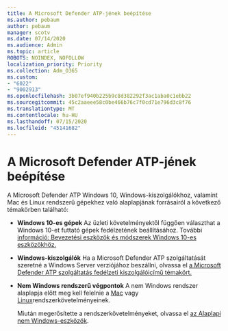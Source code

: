 ```yaml
---
title: A Microsoft Defender ATP-jének beépítése
ms.author: pebaum
author: pebaum
manager: scotv
ms.date: 07/14/2020
ms.audience: Admin
ms.topic: article
ROBOTS: NOINDEX, NOFOLLOW
localization_priority: Priority
ms.collection: Adm_O365
ms.custom:
- "6022"
- "9002913"
ms.openlocfilehash: 3b07ef940b225b9c8d382292f3ac1aba0c1ebb22
ms.sourcegitcommit: 45c2aaeee58c0be466b76c7f0cd71e796d3c8f76
ms.translationtype: MT
ms.contentlocale: hu-HU
ms.lasthandoff: 07/15/2020
ms.locfileid: "45141682"
---
```

# <a name="onboarding-microsoft-defender-atp"></a>A Microsoft Defender ATP-jének beépítése

A Microsoft Defender ATP Windows 10, Windows-kiszolgálókhoz, valamint Mac és Linux rendszerű gépekhez való alaplapjának forrásairól a következő témakörben található: 

- **Windows 10-es gépek** Az üzleti követelményektől függően választhat a Windows 10-et futtató gépek fedélzetének beállításához. További [információ: Bevezetési eszközök és módszerek Windows 10-es eszközökhöz.](https://docs.microsoft.com/windows/security/threat-protection/microsoft-defender-atp/configure-endpoints) 

- **Windows-kiszolgálók** Ha a Microsoft Defender ATP szolgáltatását szeretné a Windows Server verziójához beszállni, olvassa el [a Microsoft Defender ATP szolgáltatás fedélzeti kiszolgálóicímű témakört.](https://docs.microsoft.com/windows/security/threat-protection/microsoft-defender-atp/configure-server-endpoints)

- **Nem Windows rendszerű végpontok**  A nem Windows rendszer alaplapja előtt meg kell felelnie a [Mac](https://docs.microsoft.com/windows/security/threat-protection/microsoft-defender-atp/microsoft-defender-atp-mac#system-requirements) vagy [Linux](https://docs.microsoft.com/windows/security/threat-protection/microsoft-defender-atp/microsoft-defender-atp-linux#system-requirements)rendszerkövetelményeinek.

    Miután megerősítette a rendszerkövetelményeket, olvassa el [az Alaplapi nem Windows-eszközök](https://docs.microsoft.com/windows/security/threat-protection/microsoft-defender-atp/configure-endpoints-non-windows#onboarding-non-windows-machines).